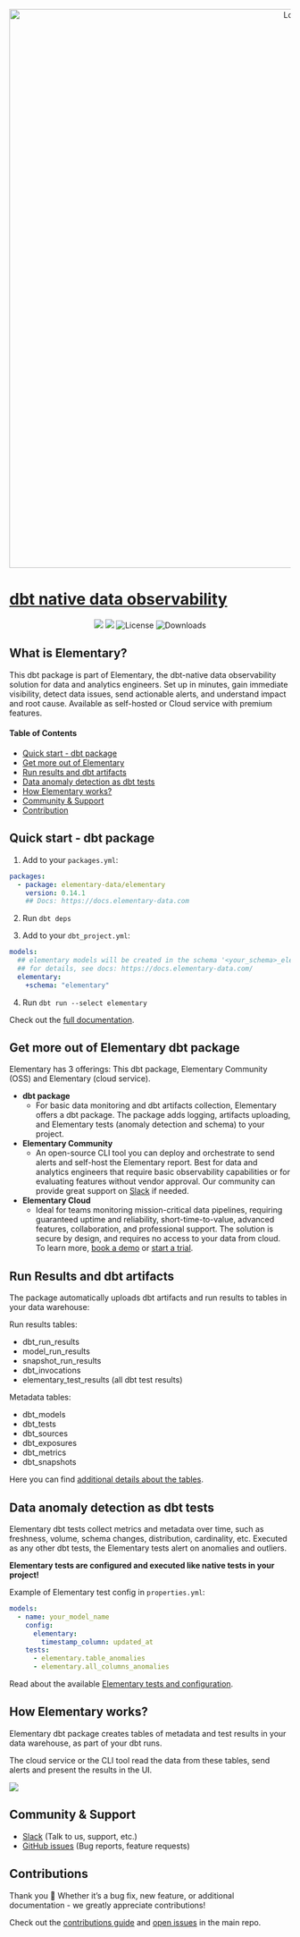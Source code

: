 <p align="center">
<img alt="Logo" src="https://raw.githubusercontent.com/elementary-data/elementary/master/static/github_banner.png"/ width="1000">
</p>

# [dbt native data observability](https://www.elementary-data.com/)

<p align="center">
<a href="https://join.slack.com/t/elementary-community/shared_invite/zt-uehfrq2f-zXeVTtXrjYRbdE_V6xq4Rg"><img src="https://img.shields.io/badge/join-Slack-ff69b4"/></a>
<a href="https://docs.elementary-data.com/quickstart"><img src="https://img.shields.io/badge/docs-quickstart-orange"/></a>
<img alt="License" src="https://img.shields.io/badge/license-Apache--2.0-ff69b4"/>
<img alt="Downloads" src="https://static.pepy.tech/personalized-badge/elementary-lineage?period=total&units=international_system&left_color=grey&right_color=orange"&left_text=Downloads"/>
</p>

## What is Elementary?

This dbt package is part of Elementary, the dbt-native data observability solution for data and analytics engineers.
Set up in minutes, gain immediate visibility, detect data issues, send actionable alerts, and understand impact and root cause.
Available as self-hosted or Cloud service with premium features.

#### Table of Contents

- [Quick start - dbt package](#quick-start---dbt-package)
- [Get more out of Elementary](#get-more-out-of-elementary-dbt-package)
- [Run results and dbt artifacts](#run-results-and-dbt-artifacts)
- [Data anomaly detection as dbt tests](#data-anomaly-detection-as-dbt-tests)
- [How Elementary works?](#how-elementary-works)
- [Community & Support](#community--support)
- [Contribution](#contributions)

## Quick start - dbt package

1. Add to your `packages.yml`:

```yml packages.yml
packages:
  - package: elementary-data/elementary
    version: 0.14.1
    ## Docs: https://docs.elementary-data.com
```

2. Run `dbt deps`

3. Add to your `dbt_project.yml`:

```yml
models:
  ## elementary models will be created in the schema '<your_schema>_elementary'
  ## for details, see docs: https://docs.elementary-data.com/
  elementary:
    +schema: "elementary"
```

4. Run `dbt run --select elementary`

Check out the [full documentation](https://docs.elementary-data.com/).

## Get more out of Elementary dbt package

Elementary has 3 offerings: This dbt package, Elementary Community (OSS) and Elementary (cloud service).

- **dbt package**
  - For basic data monitoring and dbt artifacts collection, Elementary offers a dbt package. The package adds logging, artifacts uploading, and Elementary tests (anomaly detection and schema) to your project.
- **Elementary Community**
  - An open-source CLI tool you can deploy and orchestrate to send alerts and self-host the Elementary report. Best for data and analytics engineers that require basic observability capabilities or for evaluating features without vendor approval. Our community can provide great support on [Slack](https://www.elementary-data.com/community) if needed.
- **Elementary Cloud**
  - Ideal for teams monitoring mission-critical data pipelines, requiring guaranteed uptime and reliability, short-time-to-value, advanced features, collaboration, and professional support. The solution is secure by design, and requires no access to your data from cloud. To learn more, [book a demo](https://cal.com/maayansa/elementary-intro-github-package) or [start a trial](https://www.elementary-data.com/signup).

## Run Results and dbt artifacts

The package automatically uploads dbt artifacts and run results to tables in your data warehouse:

Run results tables:

- dbt_run_results
- model_run_results
- snapshot_run_results
- dbt_invocations
- elementary_test_results (all dbt test results)

Metadata tables:

- dbt_models
- dbt_tests
- dbt_sources
- dbt_exposures
- dbt_metrics
- dbt_snapshots

Here you can find [additional details about the tables](https://docs.elementary-data.com/guides/modules-overview/dbt-package).

## Data anomaly detection as dbt tests

Elementary dbt tests collect metrics and metadata over time, such as freshness, volume, schema changes, distribution, cardinality, etc.
Executed as any other dbt tests, the Elementary tests alert on anomalies and outliers.

**Elementary tests are configured and executed like native tests in your project!**

Example of Elementary test config in `properties.yml`:

```yml
models:
  - name: your_model_name
    config:
      elementary:
        timestamp_column: updated_at
    tests:
      - elementary.table_anomalies
      - elementary.all_columns_anomalies
```

Read about the available [Elementary tests and configuration](https://docs.elementary-data.com/data-tests/introduction).

## How Elementary works?

Elementary dbt package creates tables of metadata and test results in your data warehouse, as part of your dbt runs.

The cloud service or the CLI tool read the data from these tables, send alerts and present the results in the UI.

<kbd align="center">
        <a href="https://storage.googleapis.com/elementary_static/elementary_demo.html"><img align="center" style="max-width:300px;" src="https://raw.githubusercontent.com/elementary-data/elementary/master/static/report_ui.gif"> </a>
</kbd>

## Community & Support

- [Slack](https://join.slack.com/t/elementary-community/shared_invite/zt-uehfrq2f-zXeVTtXrjYRbdE_V6xq4Rg) (Talk to us, support, etc.)
- [GitHub issues](https://github.com/elementary-data/elementary/issues) (Bug reports, feature requests)

## Contributions

Thank you :orange_heart: Whether it’s a bug fix, new feature, or additional documentation - we greatly appreciate contributions!

Check out the [contributions guide](https://docs.elementary-data.com/general/contributions) and [open issues](https://github.com/elementary-data/elementary/issues) in the main repo.
